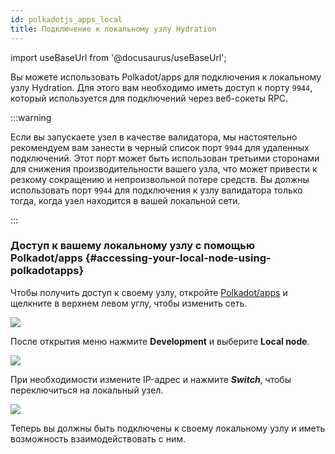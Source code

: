 ```yaml
---
id: polkadotjs_apps_local 
title: Подключение к локальному узлу Hydration 
---
```


import useBaseUrl from '@docusaurus/useBaseUrl';

Вы можете использовать Polkadot/apps для подключения к локальному узлу Hydration. Для этого вам необходимо иметь доступ к порту `9944`, который используется для подключений через веб-сокеты RPC.

:::warning

Если вы запускаете узел в качестве валидатора, мы настоятельно рекомендуем вам занести в черный список порт `9944` для удаленных подключений. Этот порт может быть использован третьими сторонами для снижения производительности вашего узла, что может привести к резкому сокращению и непроизвольной потере средств. Вы должны использовать порт `9944` для подключения к узлу валидатора только тогда, когда узел находится в вашей локальной сети.

:::

### Доступ к вашему локальному узлу с помощью Polkadot/apps {#accessing-your-local-node-using-polkadotapps}

Чтобы получить доступ к своему узлу, откройте [Polkadot/apps](https://polkadot.js.org/apps/) и щелкните в верхнем левом углу, чтобы изменить сеть.

<div>
  <img src={useBaseUrl('/polkadotjs-apps/PolkadotJS-APPS-1.png')} />
</div>

После открытия меню нажмите **Development** и выберите **Local node**.

<div style={{textAlign: 'center'}}>
  <img src={useBaseUrl('/polkadotjs-apps/local-1.png')} />
</div>

При необходимости измените IP-адрес и нажмите ***Switch***, чтобы переключиться на локальный узел.

<div style={{textAlign: 'center'}}>
  <img src={useBaseUrl('/polkadotjs-apps/local-2.png')} />
</div>

Теперь вы должны быть подключены к своему локальному узлу и иметь возможность взаимодействовать с ним.
